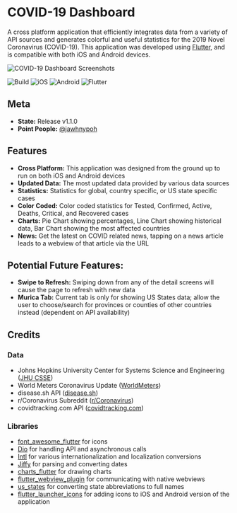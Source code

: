 # COVID-19 Dashboard

A cross platform application that efficiently integrates data from a variety of API sources and generates colorful and useful statistics for the 2019 Novel Coronavirus (COVID-19). This application was developed using [Flutter](https://flutter.dev/), and is compatible with both iOS and Android devices. 

![COVID-19 Dashboard Screenshots](https://i.imgur.com/g2iQW8c.png)

![Build](https://img.shields.io/badge/build-passing-brightgreen)
![iOS](https://img.shields.io/badge/iOS-10%20-blue)
![Android](https://img.shields.io/badge/Android-6-blue?logo=Android&logoColor=white)
![Flutter](https://img.shields.io/badge/Flutter-1.10.7-orange?logo=Flutter&logoColor=white)


## Meta
-  **State:** Release v1.1.0
- **Point People:** [@jawhnypoh](https://github.com/jawhnypoh)

## Features
- **Cross Platform:** This application was designed from the ground up to run on both iOS and Android devices
- **Updated Data:** The most updated data provided by various data sources
- **Statistics:** Statistics for global, country specific, or US state specific cases 
- **Color Coded:** Color coded statistics for Tested, Confirmed, Active, Deaths, Critical, and Recovered cases 
- **Charts:** Pie Chart showing percentages, Line Chart showing historical data, Bar Chart showing the most affected countries
- **News:** Get the latest on COVID related news, tapping on a news article leads to a webview of that article via the URL

## Potential Future Features:
- **Swipe to Refresh:** Swiping down from any of the detail screens will cause the page to refresh with new data
- **Murica Tab:** Current tab is only for showing US States data; allow the user to choose/search for provinces or counties of other countries instead (dependent on API availability)

## Credits
### Data
* Johns Hopkins University Center for Systems Science and Engineering ([JHU CSSE](https://github.com/CSSEGISandData/COVID-19))
* World Meters Coronavirus Update ([WorldMeters](https://www.worldometers.info/coronavirus/))
* disease.sh API ([disease.sh](https://disease.sh/))
* r/Coronavirus Subreddit ([r/Coronavirus](https://www.reddit.com/r/Coronavirus/))
* covidtracking.com API ([covidtracking.com](https://covidtracking.com/data))

### Libraries
* [font_awesome_flutter](https://pub.dev/packages/font_awesome_flutter) for icons 
* [Dio](https://pub.dev/packages/dio) for handling API and asynchronous calls 
* [Intl](https://pub.dev/packages/intl) for various internationalization and localization conversions
* [Jiffy](https://pub.dev/packages/jiffy) for parsing and converting dates 
* [charts_flutter](https://pub.dev/packages/charts_flutter) for drawing charts
* [flutter_webview_plugin](https://pub.dev/packages/flutter_webview_plugin) for communicating with native webviews
* [us_states](https://pub.dev/packages/us_states) for converting state abbreviations to full names
* [flutter_launcher_icons](https://pub.dev/packages/flutter_launcher_icons) for adding icons to iOS and Android version of the application

